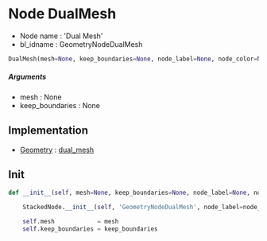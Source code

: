 # Node DualMesh

- Node name : 'Dual Mesh'
- bl_idname : GeometryNodeDualMesh


``` python
DualMesh(mesh=None, keep_boundaries=None, node_label=None, node_color=None)
```
##### Arguments

- mesh : None
- keep_boundaries : None

## Implementation

- [Geometry](/docs/GeoNodes/Geometry.md) : [dual_mesh](/docs/GeoNodes/Geometry.md#dual_mesh)

## Init

``` python
def __init__(self, mesh=None, keep_boundaries=None, node_label=None, node_color=None):

    StackedNode.__init__(self, 'GeometryNodeDualMesh', node_label=node_label, node_color=node_color)

    self.mesh            = mesh
    self.keep_boundaries = keep_boundaries
```
